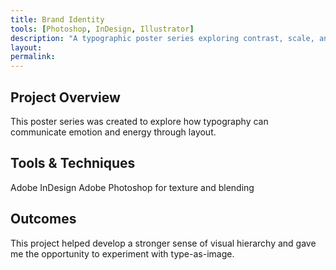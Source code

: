 ```yaml
---
title: Brand Identity
tools: [Photoshop, InDesign, Illustrator]
description: "A typographic poster series exploring contrast, scale, and rhythm."
layout: 
permalink:
---
```




## Project Overview <!-- # = h1 headline -->
This poster series was created to explore how 
typography can communicate emotion and energy through layout.

## Tools & Techniques <!-- headline -->
Adobe InDesign
Adobe Photoshop for texture and blending


## Outcomes
This project helped develop a stronger sense of visual hierarchy and 
gave me the opportunity to experiment with type-as-image.
